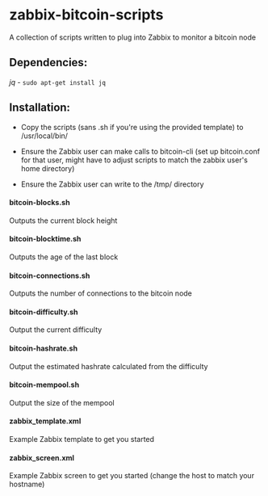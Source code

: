 # zabbix-bitcoin-scripts
A collection of scripts written to plug into Zabbix to monitor a bitcoin node


## Dependencies:
*jq* - `sudo apt-get install jq`

## Installation:
* Copy the scripts (sans .sh if you're using the provided template) to /usr/local/bin/

* Ensure the Zabbix user can make calls to bitcoin-cli (set up bitcoin.conf for that user, might have to adjust scripts to match the zabbix user's home directory)

* Ensure the Zabbix user can write to the /tmp/ directory

#### bitcoin-blocks.sh 
Outputs the current block height

#### bitcoin-blocktime.sh
Outputs the age of the last block

#### bitcoin-connections.sh
Outputs the number of connections to the bitcoin node

#### bitcoin-difficulty.sh
Output the current difficulty

#### bitcoin-hashrate.sh
Output the estimated hashrate calculated from the difficulty

#### bitcoin-mempool.sh
Output the size of the mempool

#### zabbix_template.xml
Example Zabbix template to get you started

#### zabbix_screen.xml
Example Zabbix screen to get you started (change the host to match your hostname)
